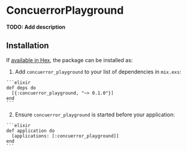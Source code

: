 # ConcuerrorPlayground

**TODO: Add description**

## Installation

If [available in Hex](https://hex.pm/docs/publish), the package can be installed as:

  1. Add `concuerror_playground` to your list of dependencies in `mix.exs`:

    ```elixir
    def deps do
      [{:concuerror_playground, "~> 0.1.0"}]
    end
    ```

  2. Ensure `concuerror_playground` is started before your application:

    ```elixir
    def application do
      [applications: [:concuerror_playground]]
    end
    ```

